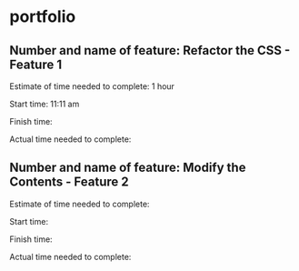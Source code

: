 # portfolio

## Number and name of feature:  Refactor the CSS - Feature 1

Estimate of time needed to complete: 1 hour

Start time: 11:11 am

Finish time:

Actual time needed to complete:

## Number and name of feature:  Modify the Contents - Feature 2

Estimate of time needed to complete:

Start time:

Finish time:

Actual time needed to complete:
